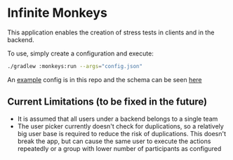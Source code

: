 # Infinite Monkeys

This application enables the creation of stress tests in clients and in the backend.

To use, simply create a configuration and execute:

```bash
./gradlew :monkeys:run --args="config.json"
```

An [example](example.json) config is in this repo and the schema can be seen [here](schema.json)

## Current Limitations (to be fixed in the future)

* It is assumed that all users under a backend belongs to a single team
* The user picker currently doesn't check for duplications, so a relatively big user base is
  required to reduce the risk of duplications. This doesn't break the app, but can cause the same
  user to execute the actions repeatedly or a group with lower number of participants as configured
